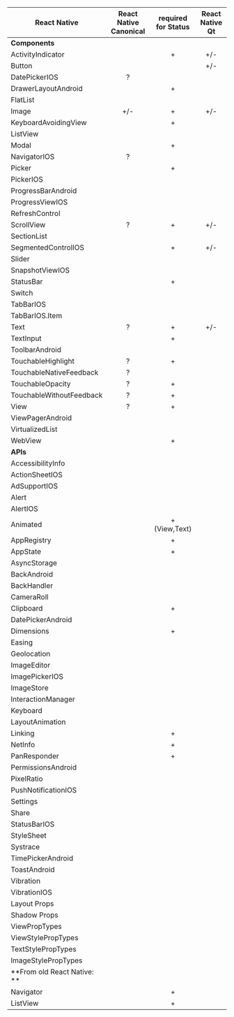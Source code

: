|React Native                   | React Native Canonical | required for Status | React Native Qt  |
| ----------------------------- |:----------------------:|:-------------------:| :---------------:|
| **Components**                |                        |                     |                  |
| ActivityIndicator             |                        | +                   | +/-              |
| Button                        |                        |                     | +/-              |
| DatePickerIOS                 | ?                      |                     |                  |
| DrawerLayoutAndroid           |                        | +                   |                  |
| FlatList                      |                        |                     |                  |
| Image                         | +/-                    | +                   | +/-              |
| KeyboardAvoidingView          |                        | +                   |                  |
| ListView                      |                        |                     |                  |
| Modal                         |                        | +                   |                  |
| NavigatorIOS                  | ?                      |                     |                  |
| Picker                        |                        | +                   |                  |
| PickerIOS                     |                        |                     |                  |
| ProgressBarAndroid            |                        |                     |                  |
| ProgressViewIOS               |                        |                     |                  |
| RefreshControl                |                        |                     |                  |
| ScrollView                    | ?                      | +                   | +/-              |
| SectionList                   |                        |                     |                  |
| SegmentedControlIOS           |                        | +                   | +/-              |
| Slider                        |                        |                     |                  |
| SnapshotViewIOS               |                        |                     |                  |
| StatusBar                     |                        | +                   |                  |
| Switch                        |                        |                     |                  |
| TabBarIOS                     |                        |                     |                  |
| TabBarIOS.Item                |                        |                     |                  |
| Text                          | ?                      | +                   | +/-              |
| TextInput                     |                        | +                   |                  |
| ToolbarAndroid                |                        |                     |                  |
| TouchableHighlight            | ?                      | +                   |                  |
| TouchableNativeFeedback       | ?                      |                     |                  |
| TouchableOpacity              | ?                      | +                   |                  |
| TouchableWithoutFeedback      | ?                      | +                   |                  |
| View                          | ?                      | +                   |                  |
| ViewPagerAndroid              |                        |                     |                  |
| VirtualizedList               |                        |                     |                  |
| WebView                       |                        | +                   |                  |
| **APIs**                      |                        |                     |                  |
| AccessibilityInfo             |                        |                     |                  |
| ActionSheetIOS                |                        |                     |                  |
| AdSupportIOS                  |                        |                     |                  |
| Alert                         |                        |                     |                  |
| AlertIOS                      |                        |                     |                  |
| Animated                      |                        | + (View,Text)       |                  |
| AppRegistry                   |                        | +                   |                  |
| AppState                      |                        | +                   |                  |
| AsyncStorage                  |                        |                     |                  |
| BackAndroid                   |                        |                     |                  |
| BackHandler                   |                        |                     |                  |
| CameraRoll                    |                        |                     |                  |
| Clipboard                     |                        | +                   |                  |
| DatePickerAndroid             |                        |                     |                  |
| Dimensions                    |                        | +                   |                  |
| Easing                        |                        |                     |                  |
| Geolocation                   |                        |                     |                  |
| ImageEditor                   |                        |                     |                  |
| ImagePickerIOS                |                        |                     |                  |
| ImageStore                    |                        |                     |                  |
| InteractionManager            |                        |                     |                  |
| Keyboard                      |                        |                     |                  |
| LayoutAnimation               |                        |                     |                  |
| Linking                       |                        | +                   |                  |
| NetInfo                       |                        | +                   |                  |
| PanResponder                  |                        | +                   |                  |
| PermissionsAndroid            |                        |                     |                  |
| PixelRatio                    |                        |                     |                  |
| PushNotificationIOS           |                        |                     |                  |
| Settings                      |                        |                     |                  |
| Share                         |                        |                     |                  |
| StatusBarIOS                  |                        |                     |                  |
| StyleSheet                    |                        |                     |                  |
| Systrace                      |                        |                     |                  |
| TimePickerAndroid             |                        |                     |                  |
| ToastAndroid                  |                        |                     |                  |
| Vibration                     |                        |                     |                  |
| VibrationIOS                  |                        |                     |                  |
| Layout Props                  |                        |                     |                  |
| Shadow Props                  |                        |                     |                  |
| ViewPropTypes                 |                        |                     |                  |
| ViewStylePropTypes            |                        |                     |                  |
| TextStylePropTypes            |                        |                     |                  |
| ImageStylePropTypes           |                        |                     |                  |
| **From old React Native: **   |                        |                     |                  |   
| Navigator                     |                        | +                   |                  |
| ListView                      |                        | +                   |                  |
